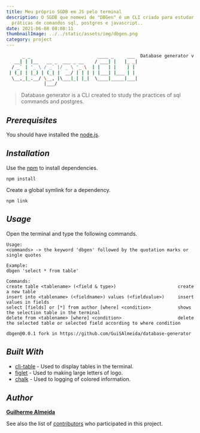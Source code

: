 ```yaml
---
title: Meu próprio SGDB em JS pelo terminal
description: O SGDB que nomeei de "DBGen" é um CLI criado para estudar as
  práticas de comandos sql, postgres e javascript..
date: 2021-06-08 08:08:11
thumbnailImage: ../../static/assets/img/dbgen.png
category: project
---
```

```sh
      _ _                         ____ _     ___  Database generator v.0.0.1
   __| | |__   __ _  ___ _ __    / ___| |   |_ _|
  / _` | '_ \ / _` |/ _ \ '_ \  | |   | |    | | 
 | (_| | |_) | (_| |  __/ | | | | |___| |___ | | 
  \__,_|_.__/ \__, |\___|_| |_|  \____|_____|___|
              |___/                              
```

>Database generator is a CLI created to study the practices of sql commands and postgres.


## __*Prerequisites*__

You should have installed the [node.js](https://nodejs.org/en/).

## __*Installation*__

Use the [npm](https://www.npmjs.com/) to install dependencies.

```node
npm install
```

Create a global symlink for a dependency.

```node
npm link
```

## __*Usage*__

Open the terminal and type the following commands.

```
Usage:
<commands> -> the keyword 'dbgen' followed by the quotation marks or single quotes

Example:
dbgen 'select * from table'

Commands:
create table <tablename> (<field & type>)                       create a new table
insert into <tablename> (<fieldname>) values (<fieldvalue>)     insert values in fields
select [fields] or [*] from author [where] <condition>          shows the selection table in the terminal
delete from <tablename> [where] <condition>                     delete the selected table or selected field according to where condition

dbgen@0.0.1 fork in https://github.com/GuiSAlmeida/database-generator
```

## __*Built With*__

* [cli-table](https://github.com/Automattic/cli-table) - Used to display tables in the terminal.
* [figlet](https://github.com/patorjk/figlet.js) - Used to making large letters of logo.
* [chalk](https://github.com/chalk/chalk) - Used to logging of colored information.

## __*Author*__

[**Guilherme Almeida**](https://guisalmeida.com)

See also the list of [contributors](https://github.com/GuiSAlmeida/database-generator/contributors) who participated in this project.